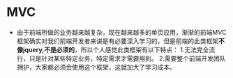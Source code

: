 # MVC
- 由于前端所做的业务越来越复杂，现在越来越多的单页应用，渐渐的前端MVC框架确实对我们前端开发者来讲是有必要深入学习的，但是前端的此类框架**不像jquery,不是必须的**，所以个人感觉此类框架有以下特点：
1.无法完全流行，只是针对某些特定业务，特定需求才需要用到。
2.需要整个前端开发团队拥护，大家都必须会使用这个框架，这就加大了学习成本。
